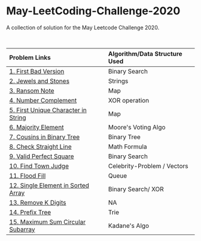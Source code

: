 # May-LeetCoding-Challenge-2020

A collection of solution for the May Leetcode Challenge 2020.

<br />


| Problem Links | Algorithm/Data Structure Used |
| :--- | :--- |
| [1. First Bad Version](https://leetcode.com/explore/featured/card/may-leetcoding-challenge/534/week-1-may-1st-may-7th/3316/) | Binary Search |
| [2. Jewels and Stones](https://leetcode.com/explore/featured/card/may-leetcoding-challenge/534/week-1-may-1st-may-7th/3317/) | Strings |
| [3. Ransom Note](https://leetcode.com/explore/featured/card/may-leetcoding-challenge/534/week-1-may-1st-may-7th/3318/) | Map |
| [4. Number Complement](https://leetcode.com/explore/featured/card/may-leetcoding-challenge/534/week-1-may-1st-may-7th/3319/) | XOR operation |
| [5. First Unique Character in String](https://leetcode.com/explore/featured/card/may-leetcoding-challenge/534/week-1-may-1st-may-7th/3320/) | Map |
| [6. Majority Element](https://leetcode.com/problems/majority-element/) | Moore's Voting Algo |
| [7. Cousins in Binary Tree](https://leetcode.com/problems/cousins-in-binary-tree/) | Binary Tree |
| [8. Check Straight Line](https://leetcode.com/problems/check-if-it-is-a-straight-line/) | Math Formula |
| [9. Valid Perfect Square](https://leetcode.com/problems/valid-perfect-square/) | Binary Search |
| [10. Find Town Judge](https://leetcode.com/problems/find-the-town-judge/) | Celebrity-Problem / Vectors
| [11. Flood Fill](https://leetcode.com/problems/flood-fill/) | Queue |
| [12. Single Element in Sorted Array](https://leetcode.com/problems/single-element-in-a-sorted-array/) | Binary Search/ XOR |
| [13. Remove K Digits](https://leetcode.com/problems/remove-k-digits/) | NA |
| [14. Prefix Tree](https://leetcode.com/problems/implement-trie-prefix-tree/) | Trie |
| [15. Maximum Sum Circular Subarray](https://leetcode.com/problems/maximum-sum-circular-subarray/) | Kadane's Algo|




